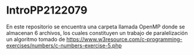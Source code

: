 # IntroPP2122079

En este repositorio se encuentra una carpeta llamada OpenMP donde se almacenan 6 archivos, los cuales constituyen un trabajo de paralelización un algoritmo tomado de https://www.w3resource.com/c-programming-exercises/numbers/c-numbers-exercise-5.php
